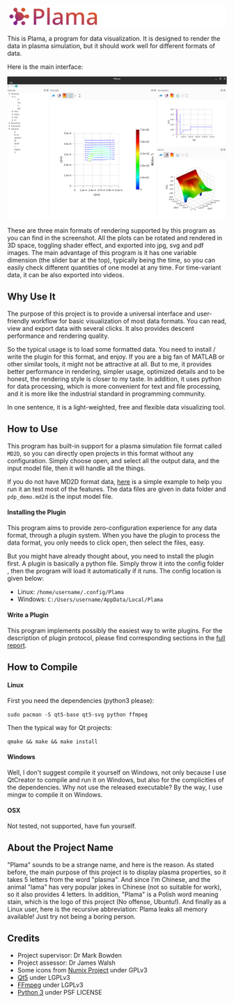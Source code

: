 ![title](doc/title.svg)

This is Plama, a program for data visualization. It is designed to render the data in plasma simulation, but it should work well for different formats of data.

Here is the main interface:

![demo](doc/demo.png)

These are three main formats of rendering supported by this program as you can find in the screenshot. All the plots can be rotated and rendered in 3D space, toggling shader effect, and exported into jpg, svg and pdf images. The main advantage of this program is it has one variable dimension (the slider bar at the top), typically being the time, so you can easily check different quantities of one model at any time. For time-variant data, it can be also exported into videos.

## Why Use It

The purpose of this project is to provide a universal interface and user-friendly workflow for basic visualization of most data formats. You can read, view and export data with several clicks. It also provides descent performance and rendering quality.

So the typical usage is to load some formatted data. You need to install / write the plugin for this format, and enjoy. If you are a big fan of MATLAB or other similar tools, it might not be attractive at all. But to me, it provides better performance in rendering, simpler usage, optimized details and to be honest, the rendering style is closer to my taste. In addition, it uses python for data processing, which is more convenient for text and file processing, and it is more like the industrial standard in programming community.

In one sentence, it is a light-weighted, free and flexible data visualizing tool.

## How to Use

This program has built-in support for a plasma simulation file format called `MD2D`, so you can directly open projects in this format without any configuration. Simply choose open, and select all the output data, and the input model file, then it will handle all the things.

If you do not have MD2D format data, [here](doc/demo.7z) is a simple example to help you run it an test most of the features. The data files are given in data folder and `pdp_demo.md2d` is the input model file.

#### Installing the Plugin

This program aims to provide zero-configuration experience for any data format, through a plugin system. When you have the plugin to process the data format, you only needs to click open, then select the files, easy.

But you might have already thought about, you need to install the plugin first. A plugin is basically a python file. Simply throw it into the config folder , then the program will load it automatically if it runs. The config location is given below:

- Linux: `/home/username/.config/Plama`
- Windows: `C:/Users/username/AppData/Local/Plama`

#### Write a Plugin

This program implements possibly the easiest way to write plugins. For the description of plugin protocol, please find corresponding sections in the [full report](doc/Report/final-report_juntong-liu_201219267.pdf).

## How to Compile

#### Linux

First you need the dependencies (python3 please):

`sudo pacman -S qt5-base qt5-svg python ffmpeg`

Then the typical way for Qt projects:

`qmake && make && make install`

#### Windows

Well, I don't suggest compile it yourself on Windows, not only because I use QtCreator to compile and run it on Windows, but also for the complicities of the dependencies. Why not use the released executable? By the way, I use mingw to compile it on Windows.

#### OSX

Not tested, not supported, have fun yourself.

## About the Project Name

"Plama" sounds to be a strange name, and here is the reason. As stated before, the main purpose of this project is to display plasma properties, so it takes 5 letters from the word "plasma". And since I'm Chinese, and the animal "lama" has very popular jokes in Chinese (not so suitable for work), so it also provides 4 letters. In addition, "Plama" is a Polish word meaning stain, which is the logo of this project (No offense, Ubuntu!). And finally as a Linux user, here is the recursive abbreviation: Plama leaks all memory available! Just try not being a boring person.

## Credits

- Project supervisor: Dr Mark Bowden
- Project assessor: Dr James Walsh
- Some icons from [Numix Project](https://github.com/numixproject) under GPLv3
- [Qt5](https://www.qt.io/) under LGPLv3
- [FFmpeg](https://www.ffmpeg.org/) under LGPLv3
- [Python 3](https://www.python.org/) under PSF LICENSE
